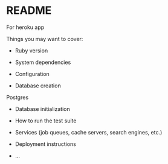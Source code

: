 # README

For heroku app

Things you may want to cover:

* Ruby version

* System dependencies

* Configuration

* Database creation

Postgres

* Database initialization

* How to run the test suite

* Services (job queues, cache servers, search engines, etc.)

* Deployment instructions

* ...
